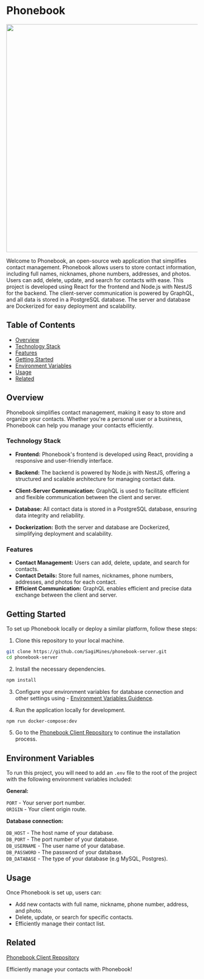 # Phonebook

<div align='center'>
<img src='https://lh3.googleusercontent.com/pw/ADCreHcw1MCcyUzPoegjnXSRx2U-YrjjmzkwabyscP6F_vUOcModeHRNqH0fyofnF7DT-0b9_WIcg9MJra8krITPN2HuP2POe7O2wgq-IRfZuqVVY8rw-BVig7fFgTm3cByQVFr_sLonvHXCoQAU9spLM1ij=w831-h480-s-no?authuser=3' width=600 />
</div>

Welcome to Phonebook, an open-source web application that simplifies contact management. Phonebook allows users to store contact information, including full names, nicknames, phone numbers, addresses, and photos. Users can add, delete, update, and search for contacts with ease. This project is developed using React for the frontend and Node.js with NestJS for the backend. The client-server communication is powered by GraphQL, and all data is stored in a PostgreSQL database. The server and database are Dockerized for easy deployment and scalability.

## Table of Contents

- [Overview](#overview)
- [Technology Stack](#technology-stack)
- [Features](#features)
- [Getting Started](#getting-started)
- [Environment Variables](#environment-variables)
- [Usage](#usage)
- [Related](#related)

## Overview

Phonebook simplifies contact management, making it easy to store and organize your contacts. Whether you're a personal user or a business, Phonebook can help you manage your contacts efficiently.

### Technology Stack

- **Frontend:** Phonebook's frontend is developed using React, providing a responsive and user-friendly interface.

- **Backend:** The backend is powered by Node.js with NestJS, offering a structured and scalable architecture for managing contact data.

- **Client-Server Communication:** GraphQL is used to facilitate efficient and flexible communication between the client and server.

- **Database:** All contact data is stored in a PostgreSQL database, ensuring data integrity and reliability.

- **Dockerization:** Both the server and database are Dockerized, simplifying deployment and scalability.

### Features

- **Contact Management:** Users can add, delete, update, and search for contacts.
- **Contact Details:** Store full names, nicknames, phone numbers, addresses, and photos for each contact.
- **Efficient Communication:** GraphQL enables efficient and precise data exchange between the client and server.

## Getting Started

To set up Phonebook locally or deploy a similar platform, follow these steps:

1. Clone this repository to your local machine.

```bash
git clone https://github.com/SagiMines/phonebook-server.git
cd phonebook-server
```

2. Install the necessary dependencies.

```bash
npm install
```

3. Configure your environment variables for database connection and other settings using - [Environment Variables Guidence](#environment-variables).

4. Run the application locally for development.

```bash
npm run docker-compose:dev
```

5. Go to the [Phonebook Client Repository](https://github.com/SagiMines/phonebook-client) to continue the installation process.

## Environment Variables

To run this project, you will need to add an `.env` file to the root of the project with the following environment variables included:

**General:**

`PORT` - Your server port number.  
`ORIGIN` - Your client origin route.

**Database connection:**

`DB_HOST` - The host name of your database.  
`DB_PORT` - The port number of your database.  
`DB_USERNAME` - The user name of your database.  
`DB_PASSWORD` - The password of your database.  
`DB_DATABASE` - The type of your database (e.g MySQL, Postgres).

## Usage

Once Phonebook is set up, users can:

- Add new contacts with full name, nickname, phone number, address, and photo.
- Delete, update, or search for specific contacts.
- Efficiently manage their contact list.

## Related

[Phonebook Client Repository](https://github.com/SagiMines/phonebook-client)

Efficiently manage your contacts with Phonebook!
